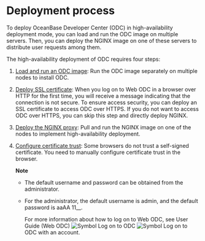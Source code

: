 Deployment process 
=======================================

To deploy OceanBase Developer Center (ODC) in high-availability deployment mode, you can load and run the ODC image on multiple servers. Then, you can deploy the NGINX image on one of these servers to distribute user requests among them. 

The high-availability deployment of ODC requires four steps:

1. [Load and run an ODC image](../4.deploy-the-ha-odc/2.load-and-run-ha-odc-images.md): Run the ODC image separately on multiple nodes to install ODC.

   

2. [Deploy SSL certificate](../4.deploy-the-ha-odc/3.deploy-ssl-certificates.md): When you log on to Web ODC in a browser over HTTP for the first time, you will receive a message indicating that the connection is not secure. To ensure access security, you can deploy an SSL certificate to access ODC over HTTPS. If you do not want to access ODC over HTTPS, you can skip this step and directly deploy NGINX.

   

3. [Deploy the NGINX proxy](../4.deploy-the-ha-odc/4.deploy-nginx-proxy.md): Pull and run the NGINX image on one of the nodes to implement high-availability deployment.

   

4. [Configure certificate trust](../4.deploy-the-ha-odc/5.configure-certificate-trust.md): Some browsers do not trust a self-signed certificate. You need to manually configure certificate trust in the browser. 

   **Note**

   
   * The default username and password can be obtained from the administrator.

     
   
   * For the administrator, the default username is admin, and the default password is aaAA 11__.

     For more information about how to log on to Web ODC, see User Guide (Web ODC) ![Symbol](https://help-static-aliyun-doc.aliyuncs.com/assets/img/en-US/0723379361/p345262.jpg) Log on to ODC ![Symbol](https://help-static-aliyun-doc.aliyuncs.com/assets/img/en-US/8033379361/p345263.jpg) Log on to ODC with an account.
     
   

   
   







